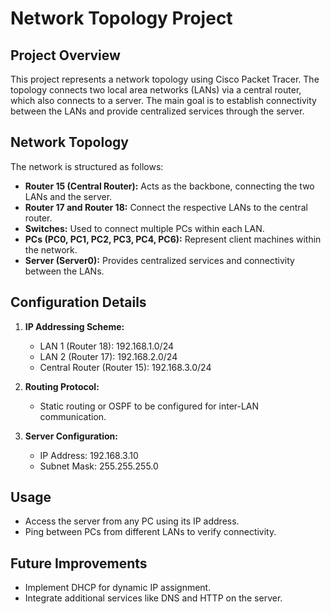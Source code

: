 # Network Topology Project

## Project Overview

This project represents a network topology using Cisco Packet Tracer. The topology connects two local area networks (LANs) via a central router, which also connects to a server. The main goal is to establish connectivity between the LANs and provide centralized services through the server.

## Network Topology

The network is structured as follows:

* **Router 15 (Central Router):** Acts as the backbone, connecting the two LANs and the server.
* **Router 17 and Router 18:** Connect the respective LANs to the central router.
* **Switches:** Used to connect multiple PCs within each LAN.
* **PCs (PC0, PC1, PC2, PC3, PC4, PC6):** Represent client machines within the network.
* **Server (Server0):** Provides centralized services and connectivity between the LANs.

## Configuration Details

1. **IP Addressing Scheme:**

   * LAN 1 (Router 18): 192.168.1.0/24
   * LAN 2 (Router 17): 192.168.2.0/24
   * Central Router (Router 15): 192.168.3.0/24

2. **Routing Protocol:**

   * Static routing or OSPF to be configured for inter-LAN communication.

3. **Server Configuration:**

   * IP Address: 192.168.3.10
   * Subnet Mask: 255.255.255.0

## Usage

* Access the server from any PC using its IP address.
* Ping between PCs from different LANs to verify connectivity.

## Future Improvements

* Implement DHCP for dynamic IP assignment.
* Integrate additional services like DNS and HTTP on the server.
